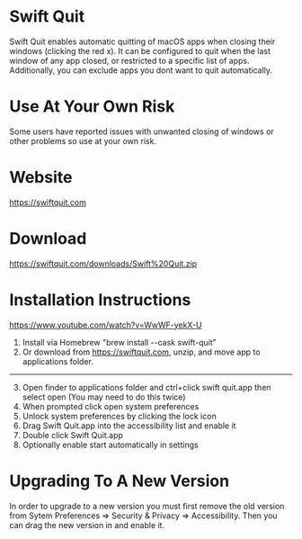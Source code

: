# Swift Quit
Swift Quit enables automatic quitting of macOS apps when closing their windows (clicking the red x). It can be configured to quit when the last window of any app closed, or restricted to a specific list of apps. Additionally, you can exclude apps you dont want to quit automatically.

# Use At Your Own Risk
Some users have reported issues with unwanted closing of windows or other problems so use at your own risk.

# Website
https://swiftquit.com

# Download
https://swiftquit.com/downloads/Swift%20Quit.zip

# Installation Instructions
https://www.youtube.com/watch?v=WwWF-yekX-U

1. Install via Homebrew "brew install --cask swift-quit"
2. Or download from https://swiftquit.com, unzip, and move app to applications folder.
------------
3. Open finder to applications folder and ctrl+click swift quit.app then select open (You may need to do this twice)
5. When prompted click open system preferences
6. Unlock system preferences by clicking the lock icon
7. Drag Swift Quit.app into the accessibility list and enable it
8. Double click Swift Quit.app
9. Optionally enable start automatically in settings

# Upgrading To A New Version
In order to upgrade to a new version you must first remove the old version from Sytem Preferences => Security & Privacy => Accessibility.  Then you can drag the new version in and enable it.
